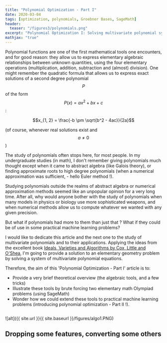 ```yaml
---
title: "Polynomial Optimization - Part I"
date: 2020-03-04
tags: [optimization, polynomials, Groebner Bases, SageMath]
header:
  teaser: "/figures3/polynomials.png"
excerpt: "Polynomial Optimization I: Solving multivariate polynomial systems. Why polynomials are cooler than I thought !"
mathjax: "true"
---
```



Polynomial functions are one of the first mathematical tools one encounters, and for good reason: they allow us to express elementary algebraic relationships between unknown quantities, using the four elementary operations (multiplication, addition, subtraction and (almost) division).
One might remember the quadratic formula that allows us to express exact solutions of a second degree polynomial $$P$$ of the form $$P(x) = ax^2 + bx + c$$:

$$x_{1, 2} = \frac{-b \pm \sqrt{b^2 - 4ac}}{2a}$$ 

(of course, whenever real solutions exist and $$a \neq 0 $$)

The study of polynomials often stops here, for most people. In my undergraduate studies (in math), I don't remember giving polynomials much thought except when it came to abstract algebra (like Galois theory), or finding approximate roots to high degree polynomials (when a numerical approximation was sufficient, - hello Euler method !).

Studying polynomials outside the realms of abstract algebra or numerical approximation methods seemed like an unpopular opinion for a very long time. After all, why would anyone bother with the study of polynomials when many models in physics or biology use more sophisticated weapons, and when numerical methods allow us to compute whatever we wanted with any given precision.

But what if polynomials had more to them than just that ? What if they could be of use in some practical machine learning problems?

I would like to dedicate this article and the next one to the study of multivariate polynomials and to their applications. Applying the ideas from the excellent book [Ideals, Varieties and Algorithms by Cox, Little and O'Shea](https://www.springer.com/gp/book/9783319167206), I'm going to provide a solution to an elementary geometry problem by solving a system of multivariate polynomial equations.


Therefore, the aim of this 'Polynomial Optimization - Part I' article is to:
* Provide a very brief theoretical overview (the algebraic tools, and a few tricks) 
* Illustrate these tools by brute forcing two elementary math Olympiad problems (using SageMath)
* Wonder how we could extend these tools to practical machine learning problems (introducing polynomial optimization - Part II !).



```python

```

![alt]({{ site.url }}{{ site.baseurl }}/figures/algo1.PNG)


## Dropping some features, converting some others 
